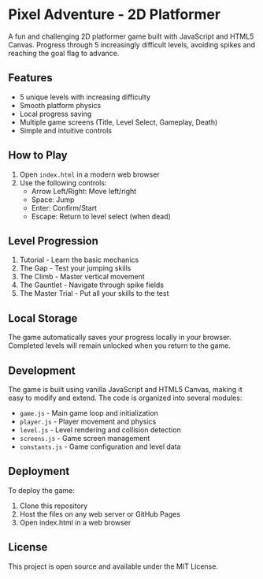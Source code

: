 # Pixel Adventure - 2D Platformer

A fun and challenging 2D platformer game built with JavaScript and HTML5 Canvas. Progress through 5 increasingly difficult levels, avoiding spikes and reaching the goal flag to advance.

## Features

- 5 unique levels with increasing difficulty
- Smooth platform physics
- Local progress saving
- Multiple game screens (Title, Level Select, Gameplay, Death)
- Simple and intuitive controls

## How to Play

1. Open `index.html` in a modern web browser
2. Use the following controls:
   - Arrow Left/Right: Move left/right
   - Space: Jump
   - Enter: Confirm/Start
   - Escape: Return to level select (when dead)

## Level Progression

1. Tutorial - Learn the basic mechanics
2. The Gap - Test your jumping skills
3. The Climb - Master vertical movement
4. The Gauntlet - Navigate through spike fields
5. The Master Trial - Put all your skills to the test

## Local Storage

The game automatically saves your progress locally in your browser. Completed levels will remain unlocked when you return to the game.

## Development

The game is built using vanilla JavaScript and HTML5 Canvas, making it easy to modify and extend. The code is organized into several modules:

- `game.js` - Main game loop and initialization
- `player.js` - Player movement and physics
- `level.js` - Level rendering and collision detection
- `screens.js` - Game screen management
- `constants.js` - Game configuration and level data

## Deployment

To deploy the game:

1. Clone this repository
2. Host the files on any web server or GitHub Pages
3. Open index.html in a web browser

## License

This project is open source and available under the MIT License. 